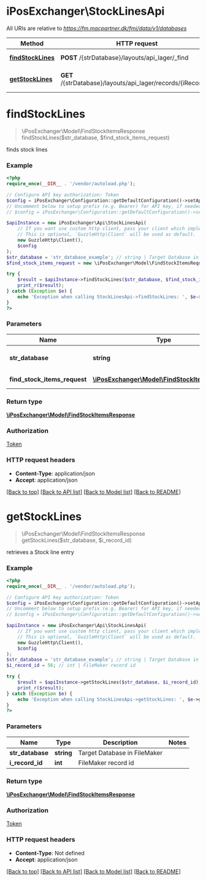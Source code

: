 # iPosExchanger\StockLinesApi

All URIs are relative to *https://fm.macpartner.dk/fmi/data/v1/databases*

Method | HTTP request | Description
------------- | ------------- | -------------
[**findStockLines**](StockLinesApi.md#findStockLines) | **POST** /{strDatabase}/layouts/api_lager/_find | finds stock lines
[**getStockLines**](StockLinesApi.md#getStockLines) | **GET** /{strDatabase}/layouts/api_lager/records/{iRecordID} | retrieves a Stock line entry


# **findStockLines**
> \iPosExchanger\Model\FindStockItemsResponse findStockLines($str_database, $find_stock_items_request)

finds stock lines

### Example
```php
<?php
require_once(__DIR__ . '/vendor/autoload.php');

// Configure API key authorization: Token
$config = iPosExchanger\Configuration::getDefaultConfiguration()->setApiKey('Authorization', 'YOUR_API_KEY');
// Uncomment below to setup prefix (e.g. Bearer) for API key, if needed
// $config = iPosExchanger\Configuration::getDefaultConfiguration()->setApiKeyPrefix('Authorization', 'Bearer');

$apiInstance = new iPosExchanger\Api\StockLinesApi(
    // If you want use custom http client, pass your client which implements `GuzzleHttp\ClientInterface`.
    // This is optional, `GuzzleHttp\Client` will be used as default.
    new GuzzleHttp\Client(),
    $config
);
$str_database = 'str_database_example'; // string | Target Database in FileMaker
$find_stock_items_request = new \iPosExchanger\Model\FindStockItemsRequest(); // \iPosExchanger\Model\FindStockItemsRequest | Search data

try {
    $result = $apiInstance->findStockLines($str_database, $find_stock_items_request);
    print_r($result);
} catch (Exception $e) {
    echo 'Exception when calling StockLinesApi->findStockLines: ', $e->getMessage(), PHP_EOL;
}
?>
```

### Parameters

Name | Type | Description  | Notes
------------- | ------------- | ------------- | -------------
 **str_database** | **string**| Target Database in FileMaker |
 **find_stock_items_request** | [**\iPosExchanger\Model\FindStockItemsRequest**](../Model/FindStockItemsRequest.md)| Search data | [optional]

### Return type

[**\iPosExchanger\Model\FindStockItemsResponse**](../Model/FindStockItemsResponse.md)

### Authorization

[Token](../../README.md#Token)

### HTTP request headers

 - **Content-Type**: application/json
 - **Accept**: application/json

[[Back to top]](#) [[Back to API list]](../../README.md#documentation-for-api-endpoints) [[Back to Model list]](../../README.md#documentation-for-models) [[Back to README]](../../README.md)

# **getStockLines**
> \iPosExchanger\Model\FindStockItemsResponse getStockLines($str_database, $i_record_id)

retrieves a Stock line entry

### Example
```php
<?php
require_once(__DIR__ . '/vendor/autoload.php');

// Configure API key authorization: Token
$config = iPosExchanger\Configuration::getDefaultConfiguration()->setApiKey('Authorization', 'YOUR_API_KEY');
// Uncomment below to setup prefix (e.g. Bearer) for API key, if needed
// $config = iPosExchanger\Configuration::getDefaultConfiguration()->setApiKeyPrefix('Authorization', 'Bearer');

$apiInstance = new iPosExchanger\Api\StockLinesApi(
    // If you want use custom http client, pass your client which implements `GuzzleHttp\ClientInterface`.
    // This is optional, `GuzzleHttp\Client` will be used as default.
    new GuzzleHttp\Client(),
    $config
);
$str_database = 'str_database_example'; // string | Target Database in FileMaker
$i_record_id = 56; // int | FileMaker record id

try {
    $result = $apiInstance->getStockLines($str_database, $i_record_id);
    print_r($result);
} catch (Exception $e) {
    echo 'Exception when calling StockLinesApi->getStockLines: ', $e->getMessage(), PHP_EOL;
}
?>
```

### Parameters

Name | Type | Description  | Notes
------------- | ------------- | ------------- | -------------
 **str_database** | **string**| Target Database in FileMaker |
 **i_record_id** | **int**| FileMaker record id |

### Return type

[**\iPosExchanger\Model\FindStockItemsResponse**](../Model/FindStockItemsResponse.md)

### Authorization

[Token](../../README.md#Token)

### HTTP request headers

 - **Content-Type**: Not defined
 - **Accept**: application/json

[[Back to top]](#) [[Back to API list]](../../README.md#documentation-for-api-endpoints) [[Back to Model list]](../../README.md#documentation-for-models) [[Back to README]](../../README.md)

